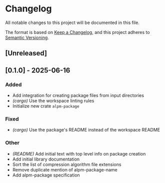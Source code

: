 # Changelog

All notable changes to this project will be documented in this file.

The format is based on [Keep a Changelog](https://keepachangelog.com/en/1.0.0/),
and this project adheres to [Semantic Versioning](https://semver.org/spec/v2.0.0.html).

## [Unreleased]

## [0.1.0] - 2025-06-16

### Added
- Add integration for creating package files from input directories
- *(cargo)* Use the workspace linting rules
- Initialize new crate `alpm-package`

### Fixed
- *(cargo)* Use the package's README instead of the workspace README

### Other
- *(README)* Add initial text with top level info on package creation
- Add initial library documentation
- Sort the list of compression algorithm file extensions
- Remove duplicate mention of alpm-package-name
- Add alpm-package specification
